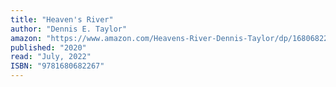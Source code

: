 ```yaml
---
title: "Heaven's River"
author: "Dennis E. Taylor"
amazon: "https://www.amazon.com/Heavens-River-Dennis-Taylor/dp/1680682261"
published: "2020"
read: "July, 2022"
ISBN: "9781680682267"
---
```

